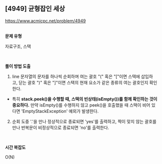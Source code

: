 ## [4949] 균형잡인 세상

https://www.acmicpc.net/problem/4949
<br>
<br>

**문제 유형**

자료구조, 스택

<br>

**풀이 방법 도출**

1. line 문자열의 문자를 하나씩 순회하며 여는 괄호 "(" 혹은 "["이면 스택에 삽입하고,
닫는 괄호 ")" 혹은 "]"이면 스택의 현재 요소가 같은 종류의 여는 괄호인지 확인한다.
- 특히 **stack.peek()을 수행할 때, 스택의 빈상태(isEmpty())를 함께 확인하는 것이 중요하다.** 만약 isEmpty()를 수행하지 않고 peek()을 호출했을 때 스택이 비어 있다면 'EmptyStackException' 예외가 발생한다.

2. 순회 도중 '.'을 만나 정상적으로 종료되면 'yes'를 출력하고,
 짝이 맞지 않는 괄호를 만나 반복문이 비정상적으로 종료되면 'no'를 출력한다.

<br>

**시간 복잡도**

O(N)